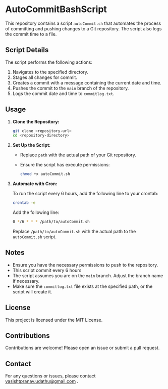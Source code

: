# AutoCommitBashScript
This repository contains a script `autoCommit.sh` that automates the process of committing and pushing changes to a Git repository. The script also logs the commit time to a file.

## Script Details

The script performs the following actions:
1. Navigates to the specified directory.
2. Stages all changes for commit.
3. Creates a commit with a message containing the current date and time.
4. Pushes the commit to the `main` branch of the repository.
5. Logs the commit date and time to `commitlog.txt`.


## Usage

1. **Clone the Repository:**

   ```sh
   git clone <repository-url>
   cd <repository-directory>
   ```

2. **Set Up the Script:**

   - Replace `path` with the actual path of your Git repository.
   - Ensure the script has execute permissions:

     ```sh
     chmod +x autoCommit.sh
     ```

3. **Automate with Cron:**

   To run the script every 6 hours, add the following line to your crontab:

   ```sh
   crontab -e
   ```

   Add the following line:

   ```sh
   0 */6 * * * /path/to/autoCommit.sh
   ```

   Replace `/path/to/autoCommit.sh` with the actual path to the `autoCommit.sh` script.

## Notes

- Ensure you have the necessary permissions to push to the repository.
- This script commit every 6 hours
- The script assumes you are on the `main` branch. Adjust the branch name if necessary.
- Make sure the `commitlog.txt` file exists at the specified path, or the script will create it.


## License

This project is licensed under the MIT License.

## Contributions

Contributions are welcome! Please open an issue or submit a pull request.

## Contact

For any questions or issues, please contact vasishtpranav.udathu@gmail.com .

